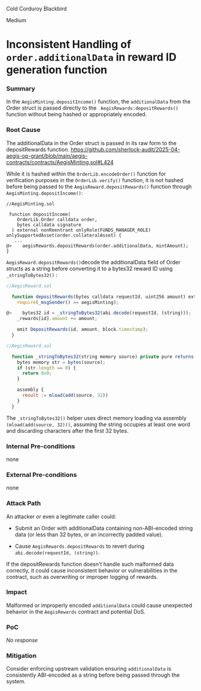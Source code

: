 Cold Corduroy Blackbird

Medium

# Inconsistent Handling of `order.additionalData` in reward ID generation function

### Summary

In the `AegisMinting.depositIncome()` function, the `additionalData` from the Order struct is passed directly to the ` AegisRewards:depositRewards()` function without being hashed or appropriately encoded.

### Root Cause

The additionalData in the Order struct is passed in its raw form to the depositRewards function.
https://github.com/sherlock-audit/2025-04-aegis-op-grant/blob/main/aegis-contracts/contracts/AegisMinting.sol#L424

 While it is hashed within the `OrderLib.encodeOrder()` function for verification purposes in the  `OrderLib.verify()` function, it is not hashed before being passed to the `AegisReward.depositRewards()` function through `AegisMinting.depositIncome()`:
```javasript
//AegisMinting.sol

 function depositIncome(
    OrderLib.Order calldata order,
    bytes calldata signature
  ) external nonReentrant onlyRole(FUNDS_MANAGER_ROLE) onlySupportedAsset(order.collateralAsset) {
   ...
@>    aegisRewards.depositRewards(order.additionalData, mintAmount);
}
```
 `AegisReward.depositRewards()`decode the additionalData field of Order structs as a string before converting it to a bytes32 reward ID using `_stringToBytes32()` :
```javascript
//AegisReward.sol

  function depositRewards(bytes calldata requestId, uint256 amount) external {
    require(_msgSender() == aegisMinting);

@>    bytes32 id = _stringToBytes32(abi.decode(requestId, (string)));
    _rewards[id].amount += amount;

    emit DepositRewards(id, amount, block.timestamp);
  }
```

```javascript
//AegisReward.sol

  function _stringToBytes32(string memory source) private pure returns (bytes32 result) {
    bytes memory str = bytes(source);
    if (str.length == 0) {
      return 0x0;
    }

    assembly {
      result := mload(add(source, 32))
    }
  }
```
The `_stringToBytes32()` helper uses direct memory loading via assembly `(mload(add(source, 32)))`, assuming the string occupies at least one word and discarding characters after the first 32 bytes.

### Internal Pre-conditions

none 

### External Pre-conditions

none 

### Attack Path

An attacker or even a legitimate caller could:

- Submit an Order with additionalData containing non-ABI-encoded string data (or less than 32 bytes, or an incorrectly padded value).

- Cause `AegisRewards.depositRewards` to revert during `abi.decode(requestId, (string))`.

If the depositRewards function doesn't handle such malformed data correctly, it could cause inconsistent behavior or vulnerabilities in the contract, such as overwriting or improper logging of rewards.

### Impact

Malformed or improperly encoded `additionalData` could cause unexpected behavior in the `AegisRewards` contract and potential DoS.

### PoC

_No response_

### Mitigation

Consider enforcing upstream validation ensuring `additionalData` is consistently ABI-encoded as a string before being passed through the system.